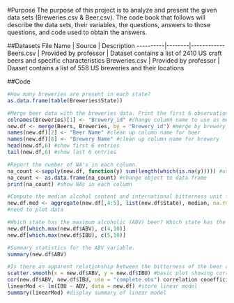 #Purpose
The purpose of this project is to analyze and present the given data sets (Breweries.csv & Beer.csv). The code book that follows will describe the data sets, their variables, the questions, answers to those questions, and code used to obtain the answers.

##Datasets
File Name | Source | Description
----------|--------|------------
Beers.csv | Provided by professor | Dataset contains a list of 2410 US craft beers and specific characteristics
Breweries.csv | Provided by professor | Daaset contains a list of 558 US breweries and their locations

##Code
```r
#How many breweries are present in each state?
as.data.frame(table(Breweries$State))

#Merge beer data with the breweries data. Print the first 6 observations and the last six observations to check the merged file.
colnames(Breweries)[1] <- "Brewery_id" #change column name to use as merge variable
new.df <- merge(Beers, Breweries, by = "Brewery_id") #merge by brewery_id
names(new.df)[2] <- "Beer Name" #clean up column name for beer
names(new.df)[8] <- "Brewery Name" #clean up column name for brewery
head(new.df,6) #show first 6 entries
tail(new.df,6) #show last 6 entries

#Report the number of NA's in each column.
na_count <-sapply(new.df, function(y) sum(length(which(is.na(y))))) #use sapply to count NAs of each column
na_count <- as.data.frame(na_count) #change object to data frame
print(na_count) #show NAs in each column

#Compute the median alcohol content and international bitterness unit for each state. Plot a bar chart to compare.
new.df.med <- aggregate(new.df[,4:5], list(new.df$State), median, na.rm = TRUE) #store medians of ABV & IBU / state in new data frame
#need to plot data

#Which state has the maximum alcoholic (ABV) beer? Which state has the most bitter (IBU) beer?
new.df[which.max(new.df$ABV), c(4,10)]
new.df[which.max(new.df$IBU), c(5,10)]

#Summary statistics for the ABV variable.
summary(new.df$ABV)

#Is there an apparent relationship between the bitterness of the beer and its alcoholic content? Draw a scatter plot.
scatter.smooth(x = new.df$ABV, y = new.df$IBU) #basic plot showing correlation line
cor(new.df$ABV, new.df$IBU, use = "complete.obs") correlation cooefficients 
linearMod <- lm(IBU ~ ABV, data = new.df) #store linear model
summary(linearMod) #display summary of linear model
```
